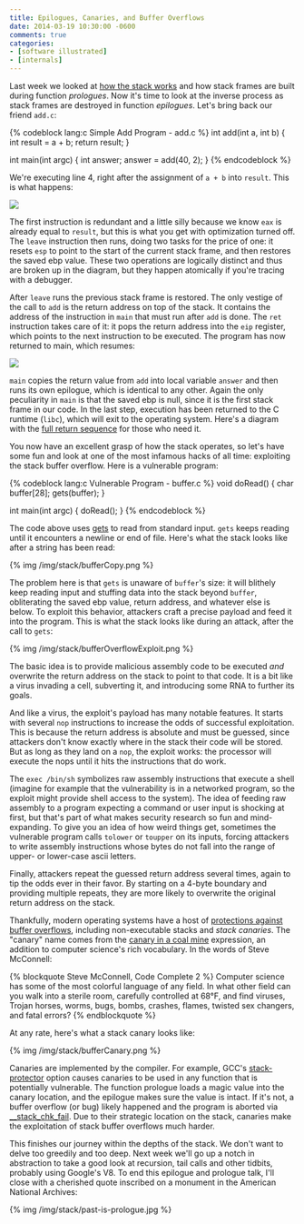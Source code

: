 ```yaml
---
title: Epilogues, Canaries, and Buffer Overflows
date: 2014-03-19 10:30:00 -0600
comments: true
categories: 
- [software illustrated]
- [internals]
---
```


Last week we looked at [how the stack works][stack] and how stack frames are
built during function _prologues_. Now it's time to look at the inverse process
as stack frames are destroyed in function _epilogues_.  Let's bring back our
friend `add.c`:

{% codeblock lang:c Simple Add Program - add.c %}
int add(int a, int b)
{
	int result = a + b;
	return result;
}

int main(int argc)
{
	int answer;
	answer = add(40, 2);
}
{% endcodeblock %}

We're executing line 4, right after the assignment of `a + b` into `result`. This is
what happens:

<img id="returnFromAdd" class="center" src="/img/stack/returnFromAdd.png"
usemap="#mapreturnFromAdd">
<map id="mapreturnFromAdd" name="mapreturnFromAdd">
<area shape='poly' coords='754,6,754,312,6,312,6,6' href='https://github.com/gduarte/blog/blob/master/code/x86-stack/add-gdb-output.txt#L156'>
<area shape='poly' coords='754,312,754,618,6,618,6,312' href='https://github.com/gduarte/blog/blob/master/code/x86-stack/add-gdb-output.txt#L162'>
<area shape='poly' coords='754,618,754,924,6,924,6,618' href='https://github.com/gduarte/blog/blob/master/code/x86-stack/add-gdb-output.txt#L162'>
<area shape='poly' coords='754,924,754,1234,6,1234,6,924' href='https://github.com/gduarte/blog/blob/master/code/x86-stack/add-gdb-output.txt#L162'>
</map>


The first instruction is redundant and a little silly because we know `eax` is
already equal to `result`, but this is what you get with optimization turned
off. The `leave` instruction then runs, doing two tasks for the price of one: it
resets `esp` to point to the start of the current stack frame, and then restores
the saved ebp value. These two operations are logically distinct and thus are
broken up in the diagram, but they happen atomically if you're tracing with
a debugger.

After `leave` runs the previous stack frame is restored. The only vestige of the
call to `add` is the return address on top of the stack. It contains the address
of the instruction in `main` that must run after `add` is done. The `ret`
instruction takes care of it: it pops the return address into the `eip`
register, which points to the next instruction to be executed.  The program has
now returned to main, which resumes:

<img id="returnFromMain" class="center" src="/img/stack/returnFromMain.png"
usemap="#mapreturnFromMain">
<map id="mapreturnFromMain" name="mapreturnFromMain">
<area shape='poly' coords='754,6,754,312,6,312,6,6' href='https://github.com/gduarte/blog/blob/master/code/x86-stack/add-gdb-output.txt#L175'>
<area shape='poly' coords='754,312,754,618,6,618,6,312' href='https://github.com/gduarte/blog/blob/master/code/x86-stack/add-gdb-output.txt#L181'>
<area shape='poly' coords='754,618,754,924,6,924,6,618' href='https://github.com/gduarte/blog/blob/master/code/x86-stack/add-gdb-output.txt#L181'>
<area shape='poly' coords='754,924,754,1234,6,1234,6,924' href='https://github.com/gduarte/blog/blob/master/code/x86-stack/add-gdb-output.txt#L181'>
</map>

`main` copies the return value from `add` into local variable `answer` and then
runs its own epilogue, which is identical to any other. Again the only
peculiarity in `main` is that the saved ebp is null, since it is the first stack
frame in our code. In the last step, execution has been returned to the
C runtime (`libc`), which will exit to the operating system. Here's a diagram
with the [full return sequence](/img/stack/returnSequence.png) for those
who need it.

You now have an excellent grasp of how the stack operates, so let's have some
fun and look at one of the most infamous hacks of all time: exploiting the stack
buffer overflow. Here is a vulnerable program:

{% codeblock lang:c Vulnerable Program - buffer.c %}
void doRead()
{
        char buffer[28];
        gets(buffer);
}

int main(int argc)
{
        doRead();
}
{% endcodeblock %}

The code above uses [gets](http://linux.die.net/man/3/gets) to read from
standard input. `gets` keeps reading until it encounters a newline or end of
file. Here's what the stack looks like after a string has been read:

{% img /img/stack/bufferCopy.png %}

The problem here is that `gets` is unaware of `buffer`'s size: it will blithely
keep reading input and stuffing data into the stack beyond `buffer`,
obliterating the saved ebp value, return address, and whatever else is below.
To exploit this behavior, attackers craft a precise payload and feed it into the
program. This is what the stack looks like during an attack, after the call to
`gets`:

{% img /img/stack/bufferOverflowExploit.png %}

The basic idea is to provide malicious assembly code to be executed _and_
overwrite the return address on the stack to point to that code. It is a bit
like a virus invading a cell, subverting it, and introducing some RNA to further
its goals.

And like a virus, the exploit's payload has many notable features.  It starts
with several `nop` instructions to increase the odds of successful exploitation.
This is because the return address is absolute and must be guessed, since
attackers don't know exactly where in the stack their code will be stored. But
as long as they land on a `nop`, the exploit works: the processor will execute
the nops until it hits the instructions that do work.

The `exec /bin/sh` symbolizes raw assembly instructions that execute a shell
(imagine for example that the vulnerability is in a networked program, so the
exploit might provide shell access to the system). The idea of feeding raw
assembly to a program expecting a command or user input is shocking at first,
but that's part of what makes security research so fun and mind-expanding.  To
give you an idea of how weird things get, sometimes the vulnerable program calls
`tolower` or `toupper` on its inputs, forcing attackers to write assembly
instructions whose bytes do not fall into the range of upper- or lower-case
ascii letters.

Finally, attackers repeat the guessed return address several times, again to
tip the odds ever in their favor. By starting on a 4-byte boundary and providing
multiple repeats, they are more likely to overwrite the original return address
on the stack.

Thankfully, modern operating systems have a host of
[protections against buffer overflows](http://paulmakowski.wordpress.com/2011/01/25/smashing-the-stack-in-2011/), including non-executable stacks and _stack canaries_. The "canary" name comes from the [canary in a coal mine](http://en.wiktionary.org/wiki/canary_in_a_coal_mine) expression, an addition to computer science's rich vocabulary. In the words of Steve McConnell:

{% blockquote Steve McConnell, Code Complete 2 %}
Computer science has some of the most colorful language of any field. In what other field can you walk into a sterile room, carefully controlled at 68°F, and find viruses, Trojan horses, worms, bugs, bombs, crashes, flames, twisted sex changers, and fatal errors?
{% endblockquote %}

At any rate, here's what a stack canary looks like:

{% img /img/stack/bufferCanary.png %}

Canaries are implemented by the compiler. For example, GCC's
[stack-protector](http://gcc.gnu.org/onlinedocs/gcc-4.2.3/gcc/Optimize-Options.html)
option causes canaries to be used in any function that is potentially
vulnerable. The function prologue loads a magic value into the canary location,
and the epilogue makes sure the value is intact. If it's not, a buffer overflow
(or bug) likely happened and the program is aborted via
[__stack_chk_fail](http://refspecs.linux-foundation.org/LSB_4.0.0/LSB-Core-generic/LSB-Core-generic/libc---stack-chk-fail-1.html).
Due to their strategic location on the stack, canaries make the exploitation of
stack buffer overflows much harder.

This finishes our journey within the depths of the stack. We don't want to delve
too greedily and too deep. Next week we'll go up a notch in abstraction to take
a good look at recursion, tail calls and other tidbits, probably using Google's
V8. To end this epilogue and prologue talk, I'll close with a cherished quote
inscribed on a monument in the American National Archives:

{% img /img/stack/past-is-prologue.jpg %}

[stack]: /post/journey-to-the-stack "Journey to the Stack"
